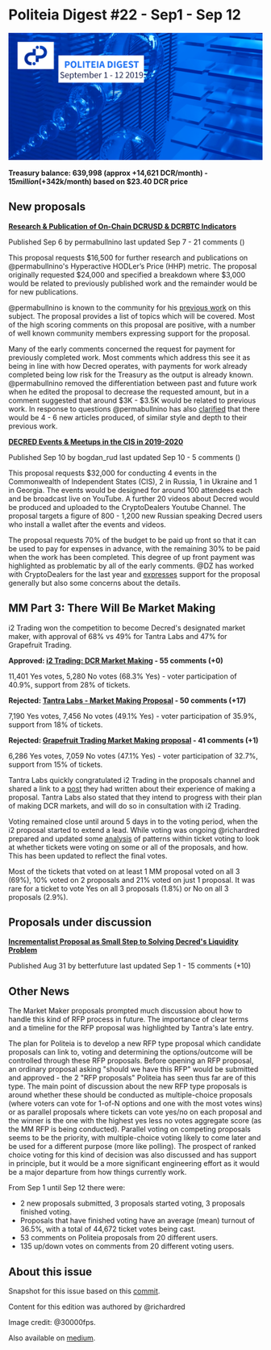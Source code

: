 # Politeia Digest #22 - Sep1 - Sep 12

![Image credit: @30000fps](img/issue022/022-title.png)

**Treasury balance: 639,998 (approx +14,621 DCR/month) - $15 million (+$342k/month) based on $23.40 DCR price**

## New proposals

**[Research & Publication of On-Chain DCRUSD & DCRBTC Indicators](https://proposals.decred.org/proposals/f0d1bd7447182328b44c691de88cb660b63df17f1f3a94990af19acea57c09bb)**

Published Sep  6 by permabullnino last updated Sep  7 - 21 comments ()

This proposal requests $16,500 for further research and publications on @permabullnino's Hyperactive HODLer’s Price (HHP) metric. The proposal originally requested $24,000 and specified a breakdown where $3,000 would be related to previously published work and the remainder would be for new publications. 

@permabullnino is known to the community for his [previous work](https://medium.com/@permabullnino) on this subject. The proposal provides a list of topics which will be covered. Most of the high scoring comments on this proposal are positive, with a number of well known community members expressing support for the proposal. 

Many of the early comments concerned the request for payment for previously completed work. Most comments which address this see it as being in line with how Decred operates, with payments for work already completed being low risk for the Treasury as the output is already known. @permabullnino removed the differentiation between past and future work when he edited the proposal to decrease the requested amount, but in a comment suggested that around $3K - $3.5K would be related to previous work. In response to questions @permabullnino has also [clarified](https://proposals.decred.org/proposals/f0d1bd7447182328b44c691de88cb660b63df17f1f3a94990af19acea57c09bb/comments/19) that there would be 4 - 6 new articles produced, of similar style and depth to their previous work.

**[DECRED Events & Meetups in the CIS in 2019-2020](https://proposals.decred.org/proposals/fdd68c87961549750adf29e178128210cb310294080211cf6a35792aa1bb7f63)**

Published Sep 10 by bogdan_rud last updated Sep 10 - 5 comments ()

This proposal requests $32,000 for conducting 4 events in the Commonwealth of Independent States (CIS), 2 in Russia, 1 in Ukraine and 1 in Georgia. The events would be designed for around 100 attendees each and be broadcast live on YouTube. A further 20 videos about Decred would be produced and uploaded to the CryptoDealers Youtube Channel. The proposal targets a figure of 800 - 1,200 new Russian speaking Decred users who install a wallet after the events and videos.

The proposal requests 70% of the budget to be paid up front so that it can be used to pay for expenses in advance, with the remaining 30% to be paid when the work has been completed.  This degree of up front payment was highlighted as problematic by all of the early comments. @DZ has worked with CryptoDealers for the last year and [expresses](https://proposals.decred.org/proposals/fdd68c87961549750adf29e178128210cb310294080211cf6a35792aa1bb7f63/comments/4) support for the proposal generally but also some concerns about the details. 

##  MM Part 3: There Will Be Market Making

i2 Trading won the competition to become Decred's designated market maker, with approval of 68% vs 49% for Tantra Labs and 47% for Grapefruit Trading. 

**Approved: [i2 Trading: DCR Market Making](https://proposals.decred.org/proposals/2eb7ddb29f151691ba14ac8c54d53f6692c1f5e8fe06244edf7d3c33fb440bd9) - 55 comments (+0)**

11,401 Yes votes, 5,280 No votes (68.3% Yes) - voter participation of 40.9%, support from 28% of tickets.

**Rejected: [Tantra Labs - Market Making Proposal](https://proposals.decred.org/proposals/82ce113827140caaaf8b5779ab30402d3ed39f1911fdd2e8fa64cf0dc9e09ecb) - 50 comments (+17)**

7,190 Yes votes, 7,456 No votes (49.1% Yes) - voter participation of 35.9%, support from 18% of tickets.

**Rejected: [Grapefruit Trading Market Making proposal](https://proposals.decred.org/proposals/4becbe00bd5ae93312426a8cf5eeef78050f5b8b8430b45f3ea54ca89213f82b) - 41 comments (+1)**

6,286 Yes votes, 7,059 No votes (47.1% Yes) - voter participation of 32.7%, support from 15% of tickets.

Tantra Labs quickly congratulated i2 Trading in the proposals channel and shared a link to a [post](https://medium.com/@TantraLabs/proof-of-politeia-ac87f52243f4) they had written about their experience of making a proposal. Tantra Labs also stated that they intend to progress with their plan of making DCR markets, and will do so in consultation with i2 Trading. 

Voting remained close until around 5 days in to the voting period, when the i2 proposal started to extend a lead. While voting was ongoing @richardred prepared and updated some [analysis](https://github.com/RichardRed0x/pi-research/blob/master/analysis/voting/market-maker-proposal-voting-interim-analysis.md) of patterns within ticket voting to look at whether tickets were voting on some or all of the proposals, and how. This has been updated to reflect the final votes.

Most of the tickets that voted on at least 1 MM proposal voted on all 3 (69%), 10% voted on 2 proposals and 21% voted on just 1 proposal. It was rare for a ticket to vote Yes on all 3 proposals (1.8%) or No on all 3 proposals (2.9%). 

## Proposals under discussion

**[Incrementalist Proposal as Small Step to Solving Decred's Liquidity Problem](https://proposals.decred.org/proposals/c9604f7879e4b2cd4f2582d238a7ccea210005c63481bec1ddae44ff93e1340f)**

Published Aug 31 by betterfuture last updated Sep  1 - 15 comments (+10)

## Other News

The Market Maker proposals prompted much discussion about how to handle this kind of RFP process in future. The importance of clear terms and a timeline for the RFP proposal was highlighted by Tantra's late entry.  

The plan for Politeia is to develop a new RFP type proposal which candidate proposals can link to, voting and determining the options/outcome will be controlled through these RFP proposals. Before opening an RFP proposal, an ordinary proposal asking "should we have this RFP" would be submitted and approved - the 2 "RFP proposals" Politeia has seen thus far are of this type. The main point of discussion about the new RFP type proposals is around whether these should be conducted as multiple-choice proposals (where voters can vote for 1-of-N options and one with the most votes wins) or as parallel proposals where tickets can vote yes/no on each proposal and the winner is the one with the highest yes less no votes aggregate score (as the MM RFP is being conducted). Parallel voting on competing proposals seems to be the priority, with multiple-choice voting likely to come later and be used for a different purpose (more like polling). The prospect of ranked choice voting for this kind of decision was also discussed and has support in principle, but it would be a more significant engineering effort as it would be a major departure from how things currently work.

From Sep  1 until Sep 12 there were:

* 2 new proposals submitted, 3 proposals started voting, 3 proposals finished voting.
* Proposals that have finished voting have an average (mean) turnout of 36.5%, with a total of 44,672 ticket votes being cast.
* 53 comments on Politeia proposals from 20 different users.
*  135  up/down votes on comments from  20  different voting users.

## About this issue

Snapshot for this issue based on this [commit](https://github.com/decred-proposals/mainnet/commit/b835572d66b8b5acd6f5321d9d22e1ae651c5ec0).

Content for this edition was authored by @richardred

Image credit: @30000fps.

Also available on [medium]({}).
